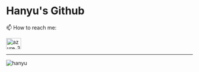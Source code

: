 <h1> Hanyu's Github </h1>
<!--
<p>🌱 I’m currently learning ...</p>
-->
<p>📫 How to reach me:</p>
<a href="https://instagram.com/azure_325" target="blank"><img align="center" src="https://raw.githubusercontent.com/rahuldkjain/github-profile-readme-generator/master/src/images/icons/Social/instagram.svg" alt="azure_325" height="30" width="40" /></a>
<hr>
<p><img align="left" src="https://github-readme-stats.vercel.app/api/top-langs?username=hanyu325&show_icons=true&locale=en&layout=compact" alt="hanyu" /></p>
